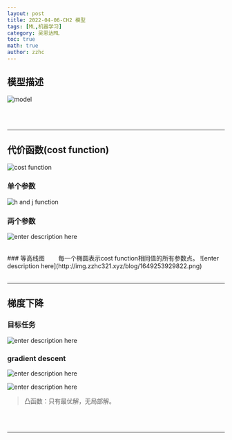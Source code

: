 ```yaml
---
layout: post
title: 2022-04-06-CH2 模型 
tags: [ML,机器学习]
category: 吴恩达ML
toc: true
math: true
author: zzhc
---
```


## 模型描述


![model](http://img.zzhc321.xyz/blog/2022_4_6_1649224577478.png)

<br>
<br>

***

## 代价函数(cost function)

![cost function](http://img.zzhc321.xyz/blog/1649253121472.png)
<br>

### 单个参数
![h and j function](http://img.zzhc321.xyz/blog/1649253491860.png)
<br>

### 两个参数
![enter description here](http://img.zzhc321.xyz/blog/1649253774180.png)

<br>
### 等高线图
&emsp;&emsp;每一个椭圆表示cost function相同值的所有参数点。
![enter description here](http://img.zzhc321.xyz/blog/1649253929822.png)

<br>
<br>

***

## 梯度下降

### 目标任务
![enter description here](http://img.zzhc321.xyz/blog/1649254704149.png)
<br>
### gradient descent
![enter description here](http://img.zzhc321.xyz/blog/1649255409628.png)


![enter description here](http://img.zzhc321.xyz/blog/1649258500162.png)


> 凸函数：只有最优解，无局部解。



<br>
<br>

***

